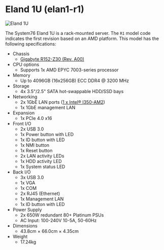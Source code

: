 # Eland 1U (elan1-r1)

![Eland 1U](./img/elan1-r1.webp)

The System76 Eland 1U is a rack-mounted server. The `R1` model code indicates the first revision based on an AMD platform. This model has the following specifications:

- Chassis
    - [Gigabyte R152-Z30 (Rev. A00)](https://www.gigabyte.com/Enterprise/Rack-Server/R152-Z30-rev-A00)
- CPU options
    - Supports 1x AMD EPYC 7003-series processor
- Memory
    - Up to 4096GB (16x256GB) ECC DDR4 @ 3200 MHz
- Storage
    - 4x 3.5"/2.5" SATA hot-swappable HDD/SSD bays
- Networking
    - 2x 1GbE LAN ports ([1 x Intel® I350-AM2](https://ark.intel.com/content/www/us/en/ark/products/52968/intel-ethernet-controller-i350am2.html))
    - 1x 1GbE management LAN
- Expansion
    - 1x PCIe 4.0 x16
- Front I/O
    - 2x USB 3.0
    - 1x Power button with LED
    - 1x ID button with LED
    - 1x NMI button
    - 1x Reset button
    - 2x LAN activity LEDs
    - 1x HDD activity LED
    - 1x System status LED
- Back I/O
    - 3x USB 3.0
    - 1x VGA
    - 1x COM
    - 2x RJ45 (Ethernet)
    - 1x Management LAN
    - 1x ID button with LED
- Power Supply
    - 2x 650W redundant 80+ Platinum PSUs
    - AC Input: 100-240V 10-5A, 50-60Hz
- Dimensions
    - 43.8cm × 66.0cm × 4.35cm
- Weight
    - 17.24kg
